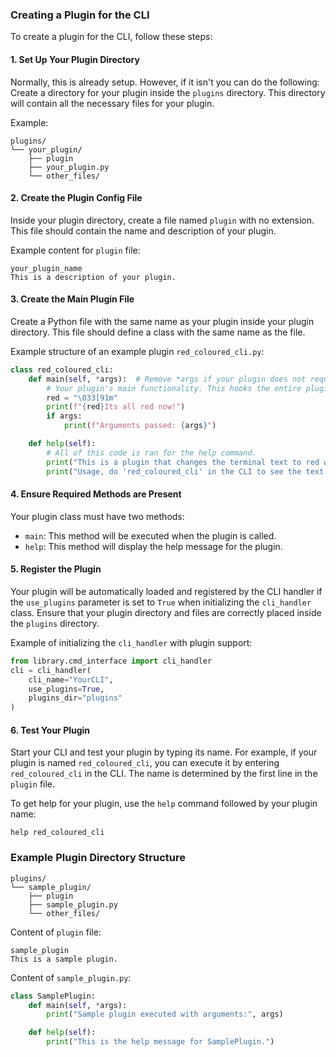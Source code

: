 ### Creating a Plugin for the CLI

To create a plugin for the CLI, follow these steps:

#### 1. Set Up Your Plugin Directory

Normally, this is already setup. However, if it isn't you can do the following:<br>
Create a directory for your plugin inside the `plugins` directory. This directory will contain all the necessary files for your plugin.

Example:
```
plugins/
└── your_plugin/
    ├── plugin
    ├── your_plugin.py
    └── other_files/
```

#### 2. Create the Plugin Config File

Inside your plugin directory, create a file named `plugin` with no extension. This file should contain the name and description of your plugin.

Example content for `plugin` file:
```
your_plugin_name
This is a description of your plugin.
```

#### 3. Create the Main Plugin File

Create a Python file with the same name as your plugin inside your plugin directory. This file should define a class with the same name as the file.

Example structure of an example plugin `red_coloured_cli.py`:
```python
class red_coloured_cli:
    def main(self, *args):  # Remove *args if your plugin does not require arguments.
        # Your plugin's main functionality. This hooks the entire plugin to the CLI.
        red = "\033[91m"
        print(f"{red}Its all red now!")
        if args:
            print(f"Arguments passed: {args}")

    def help(self):
        # All of this code is ran for the help command.
        print("This is a plugin that changes the terminal text to red when ran!")
        print("Usage, do 'red_coloured_cli' in the CLI to see the text change to red.")
```

#### 4. Ensure Required Methods are Present

Your plugin class must have two methods:
- `main`: This method will be executed when the plugin is called.
- `help`: This method will display the help message for the plugin.

#### 5. Register the Plugin

Your plugin will be automatically loaded and registered by the CLI handler if the `use_plugins` parameter is set to `True` when initializing the `cli_handler` class. Ensure that your plugin directory and files are correctly placed inside the `plugins` directory.

Example of initializing the `cli_handler` with plugin support:
```python
from library.cmd_interface import cli_handler
cli = cli_handler(
    cli_name="YourCLI",
    use_plugins=True,
    plugins_dir="plugins"
)
```

#### 6. Test Your Plugin

Start your CLI and test your plugin by typing its name. For example, if your plugin is named `red_coloured_cli`, you can execute it by entering `red_coloured_cli` in the CLI.
The name is determined by the first line in the `plugin` file.

To get help for your plugin, use the `help` command followed by your plugin name:
```
help red_coloured_cli
```

### Example Plugin Directory Structure

```
plugins/
└── sample_plugin/
    ├── plugin
    ├── sample_plugin.py
    └── other_files/
```

Content of `plugin` file:
```
sample_plugin
This is a sample plugin.
```

Content of `sample_plugin.py`:
```python
class SamplePlugin:
    def main(self, *args):
        print("Sample plugin executed with arguments:", args)

    def help(self):
        print("This is the help message for SamplePlugin.")
```